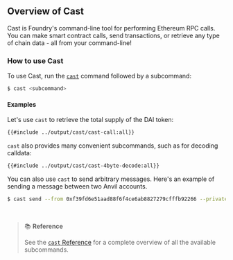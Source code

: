 ## Overview of Cast

Cast is Foundry's command-line tool for performing Ethereum RPC calls. You can make smart contract calls, send transactions, or retrieve any type of chain data - all from your command-line!

### How to use Cast

To use Cast, run the [`cast`](../reference/cast/cast.md) command followed by a subcommand:

```bash
$ cast <subcommand>
```

#### Examples

Let's use `cast` to retrieve the total supply of the DAI token:

```bash
{{#include ../output/cast/cast-call:all}}
```

`cast` also provides many convenient subcommands, such as for decoding calldata:

```bash
{{#include ../output/cast/cast-4byte-decode:all}}
```

You can also use `cast` to send arbitrary messages. Here's an example of sending a message between two Anvil accounts.

```bash
$ cast send --from 0xf39fd6e51aad88f6f4ce6ab8827279cfffb92266 --private-key 0xac0974bec39a17e36ba4a6b4d238ff944bacb478cbed5efcae784d7bf4f2ff80 0x3c44cdddb6a900fa2b585dd299e03d12fa4293bc $(cast --from-utf8 "hello world") --rpc-url http://127.0.0.1:8545/
```

<br>

> 📚 **Reference**
> 
> See the [`cast` Reference](../reference/cast/) for a complete overview of all the available subcommands.
